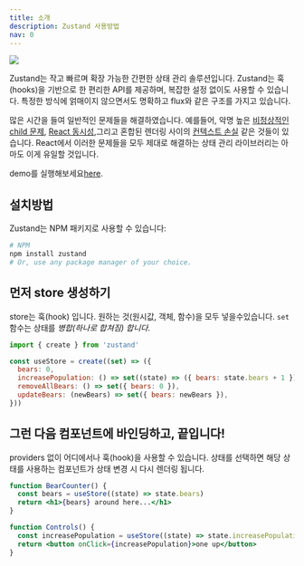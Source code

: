 ```yaml
---
title: 소개
description: Zustand 사용방법
nav: 0
---
```


<div class="flex justify-center mb-4">
  <img src="https://github.com/pmndrs/zustand/raw/main/bear.jpg" />
</div>

Zustand는 작고 빠르며 확장 가능한 간편한 상태 관리 솔루션입니다. 
Zustand는 훅(hooks)을 기반으로 한 편리한 API를 제공하며, 복잡한 설정 없이도 사용할 수 있습니다. 
특정한 방식에 얽매이지 않으면서도 명확하고 flux와 같은 구조를 가지고 있습니다.

많은 시간을 들여 일반적인 문제들을 해결하였습니다. 예를들어, 악명 높은 [비정상적인 child 문제],
[React 동시성],그리고 혼합된 렌더링 사이의 [컨텍스트 손실] 같은 것들이 있습니다.
React에서 이러한 문제들을 모두 제대로 해결하는 상태 관리 라이브러리는 아마도 이게 유일할 것입니다.

demo를 실행해보세요[here](https://codesandbox.io/s/dazzling-moon-itop4).

[비정상적인 child 문제]: https://react-redux.js.org/api/hooks#stale-props-and-zombie-children
[React 동시성]: https://github.com/bvaughn/rfcs/blob/useMutableSource/text/0000-use-mutable-source.md
[컨텍스트 손실]: https://github.com/facebook/react/issues/13332

## 설치방법

Zustand는 NPM 패키지로 사용할 수 있습니다:

```bash
# NPM
npm install zustand
# Or, use any package manager of your choice.
```

## 먼저 store 생성하기

store는 훅(hook) 입니다.
원하는 것(원시값, 객체, 함수)을 모두 넣을수있습니다.
`set` 함수는 상태를 _병합(하나로 합쳐짐) 합니다._

```js
import { create } from 'zustand'

const useStore = create((set) => ({
  bears: 0,
  increasePopulation: () => set((state) => ({ bears: state.bears + 1 })),
  removeAllBears: () => set({ bears: 0 }),
  updateBears: (newBears) => set({ bears: newBears }),
}))
```

## 그런 다음 컴포넌트에 바인딩하고, 끝입니다!

providers 없이 어디에서나 훅(hook)을 사용할 수 있습니다.
상태를 선택하면 해당 상태를 사용하는 컴포넌트가 상태 변경 시 다시 렌더링 됩니다.

```jsx
function BearCounter() {
  const bears = useStore((state) => state.bears)
  return <h1>{bears} around here...</h1>
}

function Controls() {
  const increasePopulation = useStore((state) => state.increasePopulation)
  return <button onClick={increasePopulation}>one up</button>
}
```

